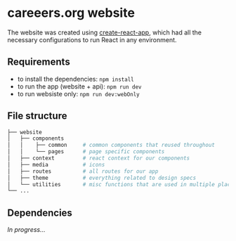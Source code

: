 # careeers.org website

The website was created using [create-react-app](https://create-react-app.dev/), which had all the necessary configurations to run React in any environment.

## Requirements

- to install the dependencies: `npm install`
- to run the app (website + api): `npm run dev`
- to run websiste only: `npm run dev:webOnly`

## File structure

```bash
├── website
│   ├── components
│   │    ├── common     # common components that reused throughout
│   │    └── pages      # page specific components
│   ├── context         # react context for our components
│   ├── media           # icons
│   ├── routes          # all routes for our app
│   ├── theme           # everything related to design specs
│   └── utilities       # misc functions that are used in multiple places
└── ...

```

## Dependencies

_In progress..._
